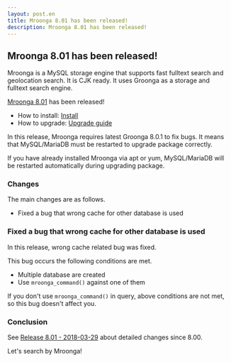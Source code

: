 ```yaml
---
layout: post.en
title: Mroonga 8.01 has been released!
description: Mroonga 8.01 has been released!
---
```


## Mroonga 8.01 has been released!

Mroonga is a MySQL storage engine that supports fast fulltext search
and geolocation search. It is CJK ready. It uses Groonga as a storage
and fulltext search engine.

[Mroonga 8.01](/docs/news.html#release-8.00) has been released!

* How to install: [Install](/docs/install.html)
* How to upgrade: [Upgrade guide](/docs/upgrade.html)

In this release, Mroonga requires latest Groonga 8.0.1 to fix bugs.
It means that MySQL/MariaDB must be restarted to upgrade package correctly.

If you have already installed Mroonga via apt or yum, MySQL/MariaDB will be restarted automatically during upgrading package.

### Changes

The main changes are as follows.

* Fixed a bug that wrong cache for other database is used

### Fixed a bug that wrong cache for other database is used

In this release, wrong cache related bug was fixed.

This bug occurs the following conditions are met.

* Multiple database are created
* Use `mroonga_command()` against one of them

If you don't use `mroonga_command()` in query, above conditions are not met, so this bug doesn't affect you.

### Conclusion

See [Release 8.01 - 2018-03-29](/docs/news.html#release-8.01) about detailed changes since 8.00.

Let's search by Mroonga!
